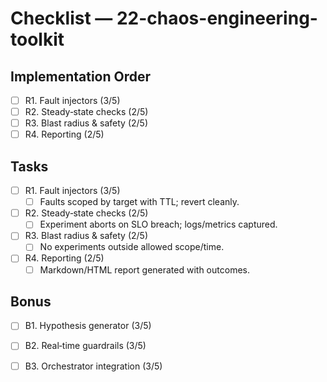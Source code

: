 # Checklist — 22-chaos-engineering-toolkit

## Implementation Order
- [ ] R1. Fault injectors (3/5)
- [ ] R2. Steady‑state checks (2/5)
- [ ] R3. Blast radius & safety (2/5)
- [ ] R4. Reporting (2/5)

## Tasks

- [ ] R1. Fault injectors (3/5)
  - [ ] Faults scoped by target with TTL; revert cleanly.

- [ ] R2. Steady‑state checks (2/5)
  - [ ] Experiment aborts on SLO breach; logs/metrics captured.

- [ ] R3. Blast radius & safety (2/5)
  - [ ] No experiments outside allowed scope/time.

- [ ] R4. Reporting (2/5)
  - [ ] Markdown/HTML report generated with outcomes.

## Bonus

- [ ] B1. Hypothesis generator (3/5)

- [ ] B2. Real‑time guardrails (3/5)

- [ ] B3. Orchestrator integration (3/5)

